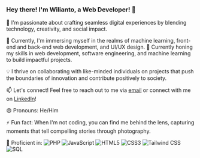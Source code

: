 ### Hey there! I'm Wilianto, a Web Developer! 👋

👀 I'm passionate about crafting seamless digital experiences by blending technology, creativity, and social impact.

🌱 Currently, I'm immersing myself in the realms of machine learning, front-end and back-end web development, and UI/UX design.
🚀 Currently honing my skills in web development, software engineering, and machine learning to build impactful projects.

💡 I thrive on collaborating with like-minded individuals on projects that push the boundaries of innovation and contribute positively to society.

📫 Let's connect! Feel free to reach out to me via [email](mailto:wilianto2021@gmail.com) or connect with me on [LinkedIn](https://www.linkedin.com/in/wilianto-wilianto-213702258/)!

😄 Pronouns: He/Him

⚡ Fun fact: When I'm not coding, you can find me behind the lens, capturing moments that tell compelling stories through photography.

💼 Proficient in:
![PHP](https://img.shields.io/badge/-PHP-777BB4?style=flat-square&logo=php&logoColor=ffffff)
![JavaScript](https://img.shields.io/badge/-JavaScript-F7DF1E?style=flat-square&logo=javascript&logoColor=black)
![HTML5](https://img.shields.io/badge/-HTML5-E34F26?style=flat-square&logo=html5&logoColor=ffffff)
![CSS3](https://img.shields.io/badge/-CSS3-1572B6?style=flat-square&logo=css3)
![Tailwind CSS](https://img.shields.io/badge/-Tailwind%20CSS-38B2AC?style=flat-square&logo=tailwind-css&logoColor=white)
![SQL](https://img.shields.io/badge/-SQL-4479A1?style=flat-square&logo=postgresql&logoColor=white)

<!-- Let's innovate, create, and inspire together! -->
